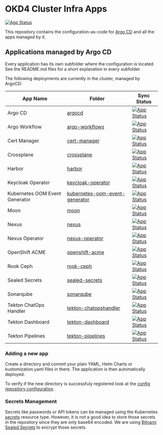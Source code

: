 # OKD4 Cluster Infra Apps

[![App Status](https://argocd.baloise.dev/api/badge?name=okd4-cluster-infra-apps-apps)](https://argocd.baloise.dev/applications/okd4-cluster-infra-apps-apps)

This repository contains the configuration-as-code for [Argo CD](https://argoproj.github.io/argo-cd/) and all the apps
managed by it.

## Applications managed by Argo CD

Every application has its own subfolder where the configuration is located. See the README.md files for a short
explanation in every subfolder.

The following deployments are currently in the cluster, managed by ArgoCD:

| App Name                   | Folder                                             | Sync Status                         |
| -------------------------- | -------------------------------------------------- | ------------------------------------|
| Argo CD                    |[argocd](argocd)                                    |[![App Status](https://argocd.baloise.dev/api/badge?name=argocd)](https://argocd.baloise.dev/applications/argocd)|
| Argo Workflow              |[argo-workflows](argo-workflows)                    |[![App Status](https://argocd.baloise.dev/api/badge?name=argo-workflows)](https://argocd.baloise.dev/applications/argo-workflows)|
| Cert Manager               |[cert-manager](cert-manager)                        |[![App Status](https://argocd.baloise.dev/api/badge?name=cert-manager)](https://argocd.baloise.dev/applications/cert-manager)|
| Crossplane                 |[crossplane](crossplane)                            |[![App Status](https://argocd.baloise.dev/api/badge?name=crossplane)](https://argocd.baloise.dev/applications/crossplane)|
| Harbor                     |[harbor](harbor)                                    |[![App Status](https://argocd.baloise.dev/api/badge?name=harbor)](https://argocd.baloise.dev/applications/harbor)|
| Keycloak Operator          |[keycloak-operator](keycloak-operator)              |[![App Status](https://argocd.baloise.dev/api/badge?name=keycloak-operator)](https://argocd.baloise.dev/applications/keycloak-operator)|
| Kubernetes OOM Event Generator        |[kubernetes-oom-event-generator](kubernetes-oom-event-generator)                    |[![App Status](https://argocd.baloise.dev/api/badge?name=kubernetes-oom-event-generator)](https://argocd.baloise.dev/applications/kubernetes-oom-event-generator)|
| Moon                       |[moon](moon-test)                                        |[![App Status](https://argocd.baloise.dev/api/badge?name=moon-test)](https://argocd.baloise.dev/applications/moon-test)|
| Nexus                      |[nexus](nexus)                                      |[![App Status](https://argocd.baloise.dev/api/badge?name=nexus)](https://argocd.baloise.dev/applications/nexus)|
| Nexus Operator             |[nexus-operator](nexus-operator)                    |[![App Status](https://argocd.baloise.dev/api/badge?name=nexus-operator)](https://argocd.baloise.dev/applications/nexus-operator)|
| OpenShift ACME             |[openshift-acme](openshift-acme)                    |[![App Status](https://argocd.baloise.dev/api/badge?name=openshift-acme)](https://argocd.baloise.dev/applications/openshift-acme)|
| Rook Ceph                  |[rook-ceph](rook-ceph)                              |[![App Status](https://argocd.baloise.dev/api/badge?name=rook-ceph)](https://argocd.baloise.dev/applications/rook-ceph)|
| Sealed Secrets             |[sealed-secrets](sealed-secrets)                    |[![App Status](https://argocd.baloise.dev/api/badge?name=sealed-secrets)](https://argocd.baloise.dev/applications/sealed-secrets)|
| Sonarqube                  |[sonarqube](sonarqube)                              |[![App Status](https://argocd.baloise.dev/api/badge?name=sonarqube)](https://argocd.baloise.dev/applications/sonarqube)|
| Tekton ChatOps Handler     |[tekton-chatopshandler](tekton-chatopshandler)      |[![App Status](https://argocd.baloise.dev/api/badge?name=tekton-chatopshandler)](https://argocd.baloise.dev/applications/tekton-chatopshandler)|
| Tekton Dashboard           |[tekton-dashboard](tekton-dashboard)                |[![App Status](https://argocd.baloise.dev/api/badge?name=tekton-dashboard)](https://argocd.baloise.dev/applications/tekton-dashboard)|
| Tekton Pipelines           |[tekton-pipelines](tekton-pipelines)                |[![App Status](https://argocd.baloise.dev/api/badge?name=tekton-pipelines)](https://argocd.baloise.dev/applications/tekton-pipelines)|

### Adding a new app

Create a directory and commit your plain YAML, Helm Charts or kustomization.yaml files in there. The application is then
automatically deployed.

To verify if the new directory is successfuly registered look at
the [config repository configuration](https://github.com/baloise-incubator/okd4-apps-root-config/blob/master/apps/okd4-cluster-infra-apps.yaml#L24)
.

### Secrets Management

Secrets like passwords or API tokens can be managed using the
Kubernetes [secrets](https://kubernetes.io/docs/concepts/configuration/secret/) resource type. However, it is not a good
idea to store those secrets in the repository since they are only base64 encoded. We are
using [Bitnami Sealed Secrets](sealed-secrets) to encrypt those secrets.


